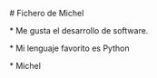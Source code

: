 \# Fichero de Michel



\* Me gusta el desarrollo de software.

\* Mi lenguaje favorito es Python

\* Michel

